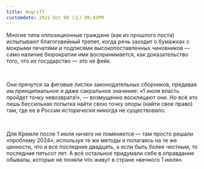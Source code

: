 ```yaml
--- 
title: Angriff
customdate: 2021 Oct 08 (土) 08:42PM
---
```


Многие типа оппозиционные граждане (как из прошлого поста) испытывают
благоговейный трепет, когда речь заходит о бумажках с мокрыми печатями и
подписями высокопоставленных чиновников — само наличие бюрократии ими
воспринимается, как доказательство того, что их государство — это не фейк.

<br>

Они прячутся за фиговые листки законодательных сборников, предавая им
принципиальное и даже сакральное значение: «1 июля власть пройдет точку
невозврата!», — возмущенно восклицают они. Но всё это лишь бессильная попытка
найти свою точку опоры (найти свое право) там, где ее в России исторически
никогда не существовало.  

<br>

Для Кремля после 1 июля ничего не поменяется — там просто решали «проблему
2024», используя те же методы и полагаясь на те же ценности, что и все
последние двадцать, а если быть более честным, то последние пятьсот лет. А всё
остальное придумали себе в оправдание обывалы, которые не поняли что живут в
стране «вечного 1 июля».
